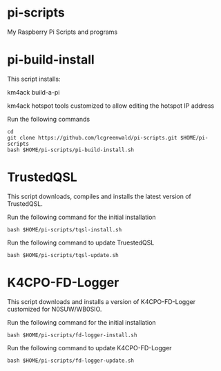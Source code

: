 # pi-scripts
My Raspberry Pi Scripts and programs

# pi-build-install
This script installs:

km4ack build-a-pi

km4ack hotspot tools customized to allow editing the hotspot IP address

Run the following commands

	cd
	git clone https://github.com/lcgreenwald/pi-scripts.git $HOME/pi-scripts
	bash $HOME/pi-scripts/pi-build-install.sh

# TrustedQSL

This script downloads, compiles and installs the latest version of TrustedQSL.

Run the following command for the initial installation

	bash $HOME/pi-scripts/tqsl-install.sh
	
Run the following command to update TruestedQSL

	bash $HOME/pi-scripts/tqsl-update.sh

# K4CPO-FD-Logger

This script downloads and installs a version of K4CPO-FD-Logger customized for N0SUW/WB0SIO.

Run the following command for the initial installation

	bash $HOME/pi-scripts/fd-logger-install.sh

Run the following command to update K4CPO-FD-Logger

	bash $HOME/pi-scripts/fd-logger-update.sh
	

